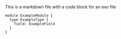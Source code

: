 This is a markdown file with a code block for an exo file

```exo
module ExampleModule {
  type ExampleType {
    field: ExampleField
  }
}
```